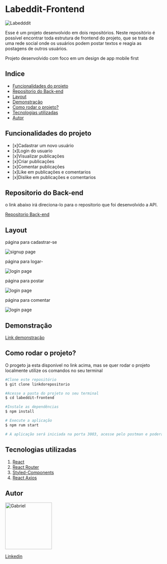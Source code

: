 # Labeddit-Frontend
![Labedddit](./labeddit/src/Logos/logoWithName.png)

Esse é um projeto desenvolvido em dois repositórios. Neste repositório é possível encontrar toda estrutura de frontend do projeto, que se trata de uma rede social onde os usuários podem postar textos e reagia as postagens de outros usuários.

Projeto desenvolvido com foco em um design de app mobile first

## Indice
- <a href="#funcionalidades-do-projeto">Funcionalidades do projeto</a>
- <a href="#repositorio-do-back-end">Repositorio do Back-end</a>
- <a href="#layout">Layout</a>
- <a href="#demonstração">Demonstração</a>
- <a href="#como-rodar-o-projeto?">Como rodar o projeto?
- <a href="#tecnologias-utilizadas">Tecnologias utilizadas</a>
- <a href="#autor">Autor</a>

## Funcionalidades do projeto

- [x]Cadastrar um novo usuário
- [x]Login do usuario
- [x]Visualizar publicações
- [x]Criar publicações
- [x]Comentar publicações
- [x]Like em publicações e comentarios
- [x]Dislike em publicações e comentarios

## Repositorio do Back-end

o link abaixo irá direciona-lo para o repositorio que foi desenvolvido a API.

[Repositorio Back-end](https://github.com/gabrielsan179/Labeddit-backend)

## Layout

página para cadastrar-se

![signup page](./labeddit/assets/signupPage.jpg)

página para logar-

![login page](./labeddit/assets/loginPage.jpg)

página para postar

![login page](./labeddit/assets/postPage.jpg)

página para comentar

![login page](./labeddit/assets/commentPage.jpg)

## Demonstração
[Link demonstração](https://labeddit22022103.surge.sh/)

## Como rodar o projeto?

O progeto ja esta disponivel no link acima, mas se quer rodar o projeto localmente utilize os comandos no seu terminal 

```bash
#Clone este repositório
$ git clone linkdorepositorio

#Acesse a pasta do projeto no seu terminal
$ cd labeddit-frontend

#Instale as dependências
$ npm install

# Execute a aplicação
$ npm rum start

# A aplicação será iniciada na porta 3003, acesse pelo postman e poderá executar os endpoints
```

## Tecnologias utilizadas

1. [React](https://pt-br.reactjs.org/)
2. [React Router](https://reactrouter.com/en/main)
3. [Styled-Components](https://styled-components.com/)
4. [React Axios](https://www.devmedia.com.br/consumindo-uma-api-com-react-js-e-axios/42900)

## Autor
<img style="width: 150px" src="./labeddit/assets/eu.jpg" alt="Gabriel">

[Linkedin](linkedin.com/in/santos-s-gabriel)
